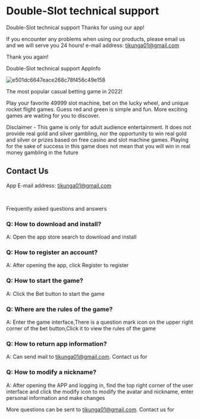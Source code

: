 # Double-Slot technical support


Double-Slot technical support
Thanks for using our app!


If you encounter any problems when using our products, please email us and we will serve you 24 hours!
e-mail address: tikunga01@gmail.com


Thank you again!


Double-Slot technical support
AppInfo


![e501dc6647eace268c78f456c49e158](https://user-images.githubusercontent.com/37922559/168203794-b123619f-7668-411f-a858-4098c7acd0a9.png)

The most popular casual betting game in 2022!

Play your favorite 49999 slot machine, bet on the lucky wheel, and unique rocket flight games. Guess red and green is simple and fun. More exciting games are waiting for you to discover.

Disclaimer - This game is only for adult audience entertainment. It does not provide real gold and silver gambling, nor the opportunity to win real gold and silver or prizes based on free casino and slot machine games. Playing for the sake of success in this game does not mean that you will win in real money gambling in the future

## Contact Us

App E-mail address: tikunga01@gmail.com

 

Frequently asked questions and answers
### Q: How to download and install?

A: Open the app store search to download and install

### Q: How to register an account?

A: After opening the app, click Register to register

### Q: How to start the game?

A: Click the Bet button to start the game

### Q: Where are the rules of the game?

A: Enter the game interface,There is a question mark icon on the upper right corner of the bet button,Click it to view the rules of the game

### Q: How to return app information?

A: Can send mail to tikunga01@gmail.com. Contact us for

### Q: How to modify a nickname?

A: After opening the APP and logging in, find the top right corner of the user interface and click the modify icon to modify the avatar and nickname, enter personal information and make changes

More questions can be sent to tikunga01@gmail.com. Contact us for

